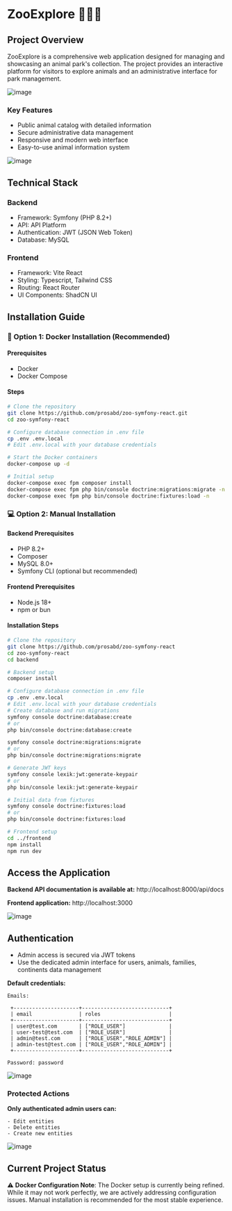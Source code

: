# ZooExplore 🦁🐘🐒

## Project Overview

ZooExplore is a comprehensive web application designed for managing and showcasing an animal park's collection. The project provides an interactive platform for visitors to explore animals and an administrative interface for park management.

![image](https://github.com/prosabd/zoo-symfony-react/releases/download/README/home.png)

### Key Features
- Public animal catalog with detailed information
- Secure administrative data management
- Responsive and modern web interface
- Easy-to-use animal information system

![image](https://github.com/prosabd/zoo-symfony-react/releases/download/README/detail.png)
## Technical Stack

### Backend
- Framework: Symfony (PHP 8.2+)
- API: API Platform
- Authentication: JWT (JSON Web Token)
- Database: MySQL

### Frontend
- Framework: Vite React
- Styling: Typescript, Tailwind CSS
- Routing: React Router
- UI Components: ShadCN UI

## Installation Guide

### 🐳 Option 1: Docker Installation (Recommended)

#### Prerequisites
- Docker
- Docker Compose

#### Steps
```bash
# Clone the repository
git clone https://github.com/prosabd/zoo-symfony-react.git
cd zoo-symfony-react

# Configure database connection in .env file
cp .env .env.local
# Edit .env.local with your database credentials

# Start the Docker containers
docker-compose up -d

# Initial setup
docker-compose exec fpm composer install
docker-compose exec fpm php bin/console doctrine:migrations:migrate -n
docker-compose exec fpm php bin/console doctrine:fixtures:load -n
```

### 💻 Option 2: Manual Installation

#### Backend Prerequisites
- PHP 8.2+
- Composer
- MySQL 8.0+
- Symfony CLI (optional but recommended)

#### Frontend Prerequisites
- Node.js 18+
- npm or bun

#### Installation Steps
```bash
# Clone the repository
git clone https://github.com/prosabd/zoo-symfony-react
cd zoo-symfony-react
cd backend

# Backend setup
composer install

# Configure database connection in .env file
cp .env .env.local
# Edit .env.local with your database credentials
# Create database and run migrations
symfony console doctrine:database:create
# or
php bin/console doctrine:database:create

symfony console doctrine:migrations:migrate
# or
php bin/console doctrine:migrations:migrate

# Generate JWT keys
symfony console lexik:jwt:generate-keypair
# or
php bin/console lexik:jwt:generate-keypair

# Initial data from fixtures
symfony console doctrine:fixtures:load
# or
php bin/console doctrine:fixtures:load

# Frontend setup
cd ../frontend
npm install
npm run dev
```

## Access the Application
**Backend API documentation is available at:** http://localhost:8000/api/docs

**Frontend application:** http://localhost:3000

![image](https://github.com/prosabd/zoo-symfony-react/releases/download/README/animals.png)
## Authentication

- Admin access is secured via JWT tokens
- Use the dedicated admin interface for users, animals, families, continents data management

**Default credentials:**   

    Emails: 
     
     +---------------------+----------------------------+
     | email               | roles                      |
     +---------------------+----------------------------+
     | user@test.com       | ["ROLE_USER"]              |
     | user-test@test.com  | ["ROLE_USER"]              |
     | admin@test.com      | ["ROLE_USER","ROLE_ADMIN"] |
     | admin-test@test.com | ["ROLE_USER","ROLE_ADMIN"] |
     +---------------------+----------------------------+

    Password: password

![image](https://github.com/prosabd/zoo-symfony-react/releases/download/README/login.png)

### Protected Actions
**Only authenticated admin users can:**

    - Edit entities
    - Delete entities
    - Create new entities

![image](https://github.com/prosabd/zoo-symfony-react/releases/download/README/dashboard.png)

## Current Project Status

⚠️ **Docker Configuration Note**: 
The Docker setup is currently being refined. While it may not work perfectly, we are actively addressing configuration issues. Manual installation is recommended for the most stable experience.
